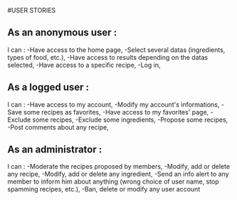 #USER STORIES

## As an anonymous user :

I can :
-Have access to the home page,
-Select several datas (ingredients, types of food, etc.),
-Have access to results depending on the datas selected,
-Have access to a specific recipe,
-Log in,


## As a logged user :

I can :
-Have access to my account,
-Modify my account's informations,
-Save some recipes as favorites,
-Have access to my favorites' page,
-Exclude some recipes,
-Exclude some ingredients,
-Propose some recipes,
-Post comments about any recipe,


## As an administrator :

I can :
-Moderate the recipes proposed by members,
-Modify, add or delete any recipe,
-Modify, add or delete any ingredient,
-Send an info alert to any member to inform him about anything (wrong choice of user name, stop spamming recipes, etc.),
-Ban, delete or modify any user account
